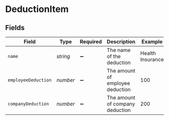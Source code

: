 # DeductionItem


## Fields

| Field                            | Type                             | Required                         | Description                      | Example                          |
| -------------------------------- | -------------------------------- | -------------------------------- | -------------------------------- | -------------------------------- |
| `name`                           | *string*                         | :heavy_minus_sign:               | The name of the deduction        | Health Insurance                 |
| `employeeDeduction`              | *number*                         | :heavy_minus_sign:               | The amount of employee deduction | 100                              |
| `companyDeduction`               | *number*                         | :heavy_minus_sign:               | The amount of company deduction  | 200                              |